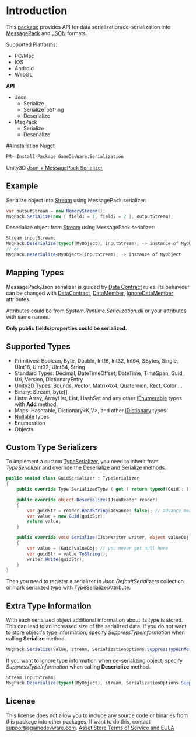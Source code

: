 # Introduction

This [package](https://www.assetstore.unity3d.com/#!/content/59918) provides API for data serialization/de-serialization into [MessagePack](https://en.wikipedia.org/wiki/MessagePack) and [JSON](https://ru.wikipedia.org/wiki/JSON) formats. 

Supported Platforms:
* PC/Mac
* IOS
* Android
* WebGL

**API**
* Json
	* Serialize
	* SerializeToString
	* Deserialize
* MsgPack
	* Serialize
	* Deserialize

##Installation
Nuget
```bash
PM> Install-Package GameDevWare.Serialization 
```
Unity3D
[Json + MessagePack Serializer](https://www.assetstore.unity3d.com/#!/content/59918)

## Example
Serialize object into [Stream](https://msdn.microsoft.com/en-us/library/system.io.stream%28v=vs.90%29.aspx) using MessagePack serializer:
```csharp
var outputStream = new MemoryStream();
MsgPack.Serialize(new { field1 = 1, field2 = 2 }, outputStream);
```
Deserialize object from [Stream](https://msdn.microsoft.com/en-us/library/system.io.stream%28v=vs.90%29.aspx) using MessagePack serializer:
```csharp
Stream inputStream;
MsgPack.Deserialize(typeof(MyObject), inputStream); -> instance of MyObject
// or
MsgPack.Deserialize<MyObject>(inputStream); -> instance of MyObject
```

## Mapping Types

MessagePack/Json serializer is guided by [Data Contract](https://msdn.microsoft.com/en-us/library/ms733127%28v=vs.110%29.aspx) rules. 
Its behaviour can be changed with [DataContract](https://msdn.microsoft.com/en-us/library/system.runtime.serialization.datacontractattribute%28v=vs.110%29.aspx), [DataMember](https://msdn.microsoft.com/en-us/library/system.runtime.serialization.datamemberattribute%28v=vs.110%29.aspx), [IgnoreDataMember](https://msdn.microsoft.com/en-us/library/system.runtime.serialization.ignoredatamemberattribute%28v=vs.110%29.aspx) attributes. 

Attributes could be from *System.Runtime.Serialization.dll* or your attributes with same names. 

**Only public fields/properties could be serialized.**

## Supported Types

* Primitives: Boolean, Byte, Double, Int16, Int32, Int64, SBytes, Single, UInt16, UInt32, UInt64, String
* Standard Types: Decimal, DateTimeOffset, DateTime, TimeSpan, Guid, Uri, Version, DictionaryEntry
* Unity3D Types: Bounds, Vector, Matrix4x4, Quaternion, Rect, Color ...
* Binary: Stream, byte[]
* Lists: Array, ArrayList, List<T>, HashSet<T> and any other [IEnumerable](https://msdn.microsoft.com/en-us/library/system.collections.ienumerable%28v=vs.110%29.aspx) types with **Add** method.
* Maps: Hashtable, Dictionary<K,V>, and other [IDictionary](https://msdn.microsoft.com/en-us/library/system.collections.idictionary%28v=vs.110%29.aspx) types
* [Nullable](https://msdn.microsoft.com/en-us/library/b3h38hb0%28v=vs.110%29.aspx) types
* Enumeration
* Objects

## Custom Type Serializers
To implement a custom [TypeSerializer](https://github.com/deniszykov/msgpack-unity3d/blob/master/Assets/Plugins/GameDevWare.Serialization/TypeSerializer.cs), you need to inherit from *TypeSerializer* and override the Deserialize and Serialize methods. 
```csharp
public sealed class GuidSerializer : TypeSerializer
{
	public override Type SerializedType { get { return typeof(Guid); } }

	public override object Deserialize(IJsonReader reader)
	{
		var guidStr = reader.ReadString(advance: false); // advance mean 'call reader.NextToken' after ReadString
		var value = new Guid(guidStr);
		return value;
	}

	public override void Serialize(IJsonWriter writer, object valueObj)
	{
		var value = (Guid)valueObj; // you never get null here
		var guidStr = value.ToString();
		writer.Write(guidStr);
	}
}
```
Then you need to register a serializer in *Json.DefaultSerializers* collection or mark serialized type with [TypeSerializerAttribute](https://github.com/deniszykov/msgpack-unity3d/blob/master/Assets/Plugins/GameDevWare.Serialization/TypeSerializerAttribute.cs).

## Extra Type Information
With each serialized object additional information about its type is stored. This can lead to an increased size of the serialized data. If you do not want to store object's type information, specify *SuppressTypeInformation* when calling **Serialize** method.
```csharp
MsgPack.Serialize(value, stream, SerializationOptions.SuppressTypeInformation);
```
If you want to ignore type information when de-serializing object, specify *SuppressTypeInformation* when calling **Deserialize** method.
```csharp
Stream inputStream;
MsgPack.Deserialize(typeof(MyObject), stream, SerializationOptions.SuppressTypeInformation);
```

## License
This license does not allow you to include any source code or binaries from this package into other packages. If want to do this, contact support@gamedevware.com.
[Asset Store Terms of Service and EULA](License.md)
